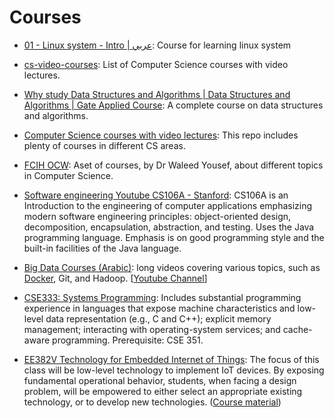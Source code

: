 # Courses

* [01 - Linux system - Intro | عربي](https://www.youtube.com/watch?v=7ueuFINj3YA&list=PL8pYI62gCNsWTppELEUCpforC4avEiLox): Course for learning linux system

* [cs-video-courses](https://github.com/Developer-Y/cs-video-courses): List of Computer Science courses with video lectures.

* [Why study Data Structures and Algorithms | Data Structures and Algorithms | Gate Applied Course](https://www.youtube.com/watch?v=12u3R2UCer4&list=PLEVDNf7p-wYyh712BgmW9UGrAc88bl3OF&index=2): A complete course on data structures and algorithms.

* [Computer Science courses with video lectures](https://github.com/youssefHosni/cs-video-courses): This repo includes plenty of courses in different CS areas.

* [FCIH OCW](https://www.youtube.com/user/FCIHOCW): Aset of courses, by Dr Waleed Yousef, about different topics in Computer Science.

* [Software engineering Youtube CS106A - Stanford](https://www.youtube.com/watch?v=KkMDCCdjyW8&list=PL84A56BC7F4A1F852): CS106A is an Introduction to the engineering of computer applications emphasizing modern software engineering principles: object-oriented design, decomposition, encapsulation, abstraction, and testing. Uses the Java programming language. Emphasis is on good programming style and the built-in facilities of the Java language.  

* [Big Data Courses (Arabic)](https://github.com/ahmedsami76/AraBigData): long videos covering various topics, such as [Docker](https://github.com/ahmedsami76/AraBigData/blob/main/Docker.ipynb), Git, and Hadoop. [[Youtube Channel](https://www.youtube.com/@bigdata4756)]

* [CSE333: Systems Programming](https://courses.cs.washington.edu/courses/cse333/): Includes substantial programming experience in languages that expose machine characteristics and low-level data representation (e.g., C and C++); explicit memory management; interacting with operating-system services; and cache-aware programming. Prerequisite: CSE 351.

* [EE382V  Technology for Embedded Internet of Things](https://www.youtube.com/playlist?list=PLyg2vmIzGxXEISCVuYejQF1EnH2iPnwgn): The focus of this class will be low-level technology to implement IoT devices. By exposing fundamental operational behavior, students, when facing a design problem, will be empowered to either select an appropriate existing technology, or to develop new technologies. ([Course material](https://docs.google.com/document/d/1oEHykt1Mn3JIly0iOG3RQ5i4gBscrbTpkqLH5ELkWa0/edit))
